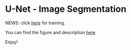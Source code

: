 # U-Net - Image Segmentation

NEWS: click [here](https://github.com/zsdonghao/u-net-brain-tumor) for training.

You can find the figure and description [here](http://lmb.informatik.uni-freiburg.de/people/ronneber/u-net/)

Enjoy!
